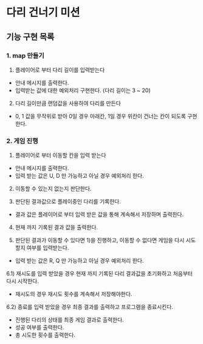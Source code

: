 # 다리 건너기 미션

## 기능 구현 목록

### 1. map 만들기
1) 플레이어로 부터 다리 길이를 입력받는다
 - 안내 메시지를 출력한다.
 - 입력받는 값에 대한 예외처리 구현한다. (다리 길이는 3 ~ 20)

2) 다리 길이만큼 랜덤값을 사용하여 다리를 만든다
 - 0, 1 값을 무작위로 받아 0일 경우 아래칸, 1일 경우 위칸이 건너는 칸이 되도록 구현한다.

### 2. 게임 진행
1) 플레이어로 부터 이동할 칸을 입력 받는다
 - 안내 메시지를 출력한다.
 - 입력 받는 값은 U, D 만 가능하고 아닐 경우 예외처리 한다.

2) 이동할 수 있는지 없는지 판단한다.

3) 판단된 결과값으로 플레이중인 다리를 기록한다.
 - 결과 값은 플레이어로 부터 입력 받은 값을 통해 계속해서 저장하며 출력한다.

4) 현재 까지 기록된 결과 값을 출력한다.

5) 판단된 결과가 이동할 수 있다면 1)을 진행하고, 이동할 수 없다면 게임을 다시 시도할지 여부를 입력받는다.
 - 입력 받는 값은 R, Q 만 가능하고 아닐 경우 예외처리 한다.
 
6.1) 재시도를 입력 받았을 경우 현재 까지 기록된 다리 결과값을 초기화하고 처음부터 다시 시작한다.
 - 재시도의 경우 재시도 횟수를 계속해서 저장해야한다.

6.2) 종료를 입력 받았을 경우 최종 결과를 출력하고 프로그램을 종료시킨다.
 - 진행된 다리의 상태를 최종 게임 결과로 출력한다.
 - 성공 여부를 출력한다.
 - 총 시도한 횟수를 출력한다.